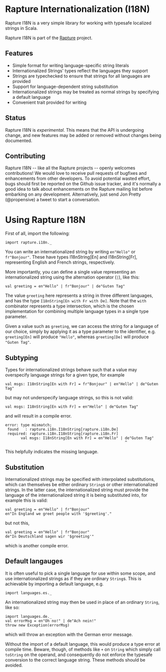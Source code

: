 # Rapture Internationalization (I18N)

Rapture I18N is a very simple library for working with typesafe localized
strings in Scala.

Rapture I18N is part of the [Rapture](http://rapture.io/) project.

## Features

 - Simple format for writing language-specific string literals
 - Internationalized Strings' types reflect the languages they support
 - Strings are typechecked to ensure that strings for all languages are provided
 - Support for language-dependent string substitution
 - Internationalized strings may be treated as normal strings by specifying a
   default language
 - Convenient trait provided for writing 

## Status

Rapture I18N is *experimental*. This means that the API is undergoing change,
and new features may be added or removed without changes being documented.

## Contributing

Rapture I18N -- like all the Rapture projects -- openly welcomes contributions!
We would love to receive pull requests of bugfixes and enhancements from other
developers. To avoid potential wasted effort, bugs should first be reported on
the Github issue tracker, and it's normally a good idea to talk about
enhancements on the Rapture mailing list before embarking on any development.
Alternatively, just send Jon Pretty (@propensive) a tweet to start a
conversation.

# Using Rapture I18N

First of all, import the following:

```
import rapture.i18n._
```

You can write an internationalized string by writing `en"Hello"` or
`fr"Bonjour"`. These have types I18nString[En] and I18nString[Fr], representing
English and French strings, respectively.

More importantly, you can define a single value representing an
internationalized string using the alternation operator (`|`), like this:

```
val greeting = en"Hello" | fr"Bonjour" | de"Guten Tag"
```

The value `greeting` here represents a string in three different languages, and
has the type `I18nString[En with Fr with De]`. Note that the `with` combinator
represents a type intersection, which is the chosen implementation for
combining multiple language types in a single type parameter.

Given a value such as `greeting`, we can access the string for a language of
our choice, simply by applying it as a type parameter to the identifier, e.g.
`greeting[En]` will produce `"Hello"`, whereas `greeting[De]` will produce
`"Guten Tag"`.

## Subtyping

Types for internationalized strings behave such that a value may overspecify
language strings for a given type, for example

```
val msgs: I18nString[En with Fr] = fr"Bonjour" | en"Hello" | de"Guten Tag"
```

but may not underspecify language strings, so this is not valid:

```
val msgs: I18nString[En with Fr] = en"Hello" | de"Guten Tag"
```

and will result in a compile error.

```
error: type mismatch;
 found   : rapture.i18n.I18nString[rapture.i18n.De]
 required: rapture.i18n.I18nString[rapture.i18n.Fr]
       val msgs: I18nString[En with Fr] = en"Hello" | de"Guten Tag"
                                                      ^
```

This helpfully indicates the missing language.

## Substitution

Internationalized strings may be specified with interpolated substitutions,
which can themselves be either ordinary `String`s or other internationalized
strings. In the latter case, the internationalized string must provide the
language of the internationalized string it is being substituted into, for
example this is valid:

```
val greeting = en"Hello" | fr"Bonjour"
en"In England we greet people with '$greeting'."
```

but not this,

```
val greeting = en"Hello" | fr"Bonjour"
de"In Deutschland sagen wir '$greeting'"
```

which is another compile error.

## Default langauges

It is often useful to pick a single language for use within some scope, and use
internationalized strings as if they are ordinary `String`s. This is achievable
by importing a default language, e.g.

```
import languages.es._
```

An internationalized string may then be used in place of an ordinary `String`, like so:

```
import languages.de._
val errorMsg = en"Oh no!" | de"Ach nein!"
throw new Exception(errorMsg)
```

which will throw an exception with the German error message.

Without the import of a default language, this would produce a type error at
compile time. Beware, though, of methods like `+` on `String` which simply call
`toString` on the operand, and consequently do not enforce the typesafe
conversion to the correct language string. These methods should be avoided.




